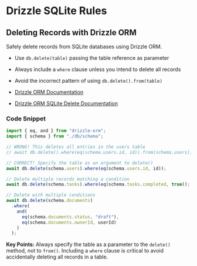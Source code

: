 # Drizzle SQLite Rules

## Deleting Records with Drizzle ORM

Safely delete records from SQLite databases using Drizzle ORM.

- Use `db.delete(table)` passing the table reference as parameter
- Always include a `where` clause unless you intend to delete all records
- Avoid the incorrect pattern of using `db.delete().from(table)`

- [Drizzle ORM Documentation](https://orm.drizzle.team/docs/delete)
- [Drizzle ORM SQLite Delete Documentation](https://orm.drizzle.team/docs/delete)

### Code Snippet

```typescript
import { eq, and } from "drizzle-orm";
import { schema } from "./db/schema";

// WRONG! This deletes all entries in the users table
// await db.delete().where(eq(schema.users.id, id)).from(schema.users);

// CORRECT! Specify the table as an argument to delete()
await db.delete(schema.users).where(eq(schema.users.id, id));

// Delete multiple records matching a condition
await db.delete(schema.tasks).where(eq(schema.tasks.completed, true));

// Delete with multiple conditions
await db.delete(schema.documents)
  .where(
    and(
      eq(schema.documents.status, "draft"),
      eq(schema.documents.ownerId, userId)
    )
  );
```

**Key Points:** Always specify the table as a parameter to the `delete()` method, not to `from()`. Including a `where` clause is critical to avoid accidentally deleting all records in a table. 